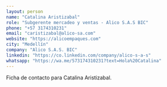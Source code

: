 ```yaml
---
layout: person
name: "Catalina Aristizabal"
role: "Subgerente mercadeo y ventas - Alico S.A.S BIC"
phone: "+57 3174310231"
email: "caristizabal@alico-sa.com"
website: "https://alicoempaques.com"
city: "Medellín"
company: "Alico S.A.S. BIC"
linkedin: "https://co.linkedin.com/company/alico-s-a-s"
whatsapp: "https://wa.me/573174310231?text=Hola%20Catalina"
---
```


Ficha de contacto para Catalina Aristizabal.
